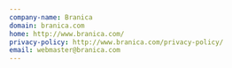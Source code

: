 ```yaml
---
company-name: Branica
domain: branica.com
home: http://www.branica.com/
privacy-policy: http://www.branica.com/privacy-policy/
email: webmaster@branica.com
---
```




